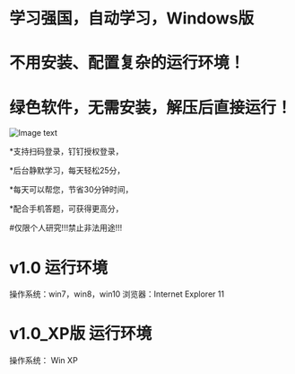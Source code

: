 # 学习强国，自动学习，Windows版
# 不用安装、配置复杂的运行环境！
# 绿色软件，无需安装，解压后直接运行！

![Image text](https://raw.githubusercontent.com/youlequ/xuexiqiangguo/master/docs/ui.gif)

*支持扫码登录，钉钉授权登录，

*后台静默学习，每天轻松25分，

*每天可以帮您，节省30分钟时间，

*配合手机答题，可获得更高分，

#仅限个人研究!!!禁止非法用途!!!

# v1.0 运行环境
操作系统：win7，win8，win10
浏览器：Internet Explorer 11

# v1.0_XP版 运行环境
操作系统： Win XP
